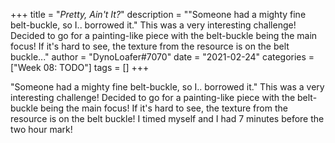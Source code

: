 +++
title = "_Pretty, Ain't It?_"
description = "\"Someone had a mighty fine belt-buckle, so I.. borrowed it.\" This was a very interesting challenge! Decided to go for a painting-like piece with the belt-buckle being the main focus! If it's hard to see, the texture from the resource is on the belt buckle..."
author = "DynoLoafer#7070"
date = "2021-02-24"
categories = ["Week 08: TODO"]
tags = []
+++

"Someone had a mighty fine belt-buckle, so I.. borrowed it."
This was a very interesting challenge! Decided to go for a painting-like piece with the belt-buckle being the main focus! If it's hard to see, the texture from the resource is on the belt buckle! I timed myself and I had 7 minutes before the two hour mark!
